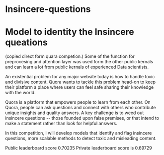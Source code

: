 # Insincere-questions
# Model to identity the Insincere queations
(copied direct form quara competion.)
Some of the function for preprocesing and attention layer was used form the other public kernals and can learn a lot from public kernals of experienced Data scientists.

An existential problem for any major website today is how to handle toxic and divisive content. Quora wants to tackle this problem head-on to keep their platform a place where users can feel safe sharing their knowledge with the world.

Quora is a platform that empowers people to learn from each other. On Quora, people can ask questions and connect with others who contribute unique insights and quality answers. A key challenge is to weed out insincere questions -- those founded upon false premises, or that intend to make a statement rather than look for helpful answers.

In this competition, I will develop models that identify and flag insincere questions, more scalable methods to detect toxic and misleading content.

Public leaderboard score  0.70235
Private leaderboard score is 0.69729
